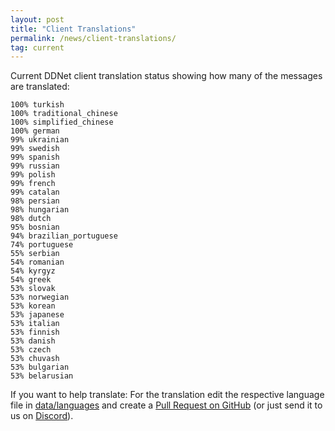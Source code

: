 ```yaml
---
layout: post
title: "Client Translations"
permalink: /news/client-translations/
tag: current
---
```


Current DDNet client translation status showing how many of the messages are translated:

```
100% turkish
100% traditional_chinese
100% simplified_chinese
100% german
99% ukrainian
99% swedish
99% spanish
99% russian
99% polish
99% french
99% catalan
98% persian
98% hungarian
98% dutch
95% bosnian
94% brazilian_portuguese
74% portuguese
55% serbian
54% romanian
54% kyrgyz
54% greek
53% slovak
53% norwegian
53% korean
53% japanese
53% italian
53% finnish
53% danish
53% czech
53% chuvash
53% bulgarian
53% belarusian
```

If you want to help translate: For the translation edit the respective language file in [data/languages](https://github.com/ddnet/ddnet/tree/master/data/languages) and create a [Pull Request on GitHub](https://github.com/ddnet/ddnet/) (or just send it to us on [Discord](/discord/)).
